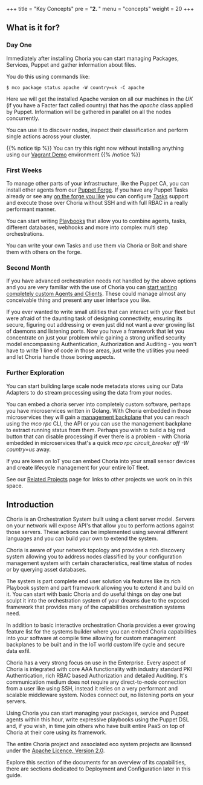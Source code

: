 +++
title = "Key Concepts"
pre = "<b>2. </b>"
menu = "concepts"
weight = 20
+++

## What is it for?

### Day One

Immediately after installing Choria you can start managing Packages, Services, Puppet and gather information about files.

You do this using commands like:

```nohighlight
$ mco package status apache -W country=uk -C apache
```

Here we will get the installed Apache version on all our machines in the *UK* (if you have a Facter fact called country) that has the *apache* class applied by Puppet.  Information will be gathered in parallel on all the nodes concurrently.

You can use it to discover nodes, inspect their classification and perform single actions across your cluster.

{{% notice tip %}}
You can try this right now without installing anything using our [Vagrant Demo](https://github.com/choria-io/vagrant-demo) environment
{{% /notice %}}

### First Weeks

To manage other parts of your infrastructure, like the Puppet CA, you can install other agents from our [Puppet Forge](https://forge.puppet.com/choria). If you have any Puppet Tasks already or see any [on the forge you like](https://forge.puppet.com/modules?utf-8=%E2%9C%93&page_size=100&with_tasks=true) you can configure [Tasks](../tasks/) support and execute those over Choria without SSH and with full RBAC in a really performant manner.

You can start writing [Playbooks](../playbooks/) that allow you to combine agents, tasks, different databases, webhooks and more into complex multi step orchestrations.

You can write your own Tasks and use them via Choria or Bolt and share them with others on the forge.

### Second Month

If you have advanced orchestration needs not handled by the above options and you are very familiar with the use of Choria you can [start writing completely custom Agents and Clients](/docs/development/). These could manage almost any conceivable thing and present any user interface you like.

If you ever wanted to write small utilities that can interact with your fleet but were afraid of the daunting task of designing connectivity, ensuring its secure, figuring out addressing or even just did not want a ever growing list of daemons and listening ports. Now you have a framework that let you concentrate on just your problem while gaining a strong unified security model encompassing Authentication, Authorization and Auditing - you won't have to write 1 line of code in those areas, just write the utilities you need and let Choria handle those boring aspects.

### Further Exploration

You can start building large scale node metadata stores using our Data Adapters to do stream processing using the data from your nodes.

You can embed a choria server into completely custom software, perhaps you have microservices written in Golang.  With Choria embedded in those microservices they will gain a [management backplane](https://github.com/choria-io/go-backplane) that you can reach using the *mco rpc* CLI, the API or you can use the management backplane to extract running status from them. Perhaps you wish to build a big red button that can disable processing if ever there is a problem - with Choria embedded in microservices that's a quick *mco rpc circuit_breaker off -W country=us* away.

If you are keen on IoT you can embed Choria into your small sensor devices and create lifecycle management for your entire IoT fleet.

See our [Related Projects](/docs/concepts/related/) page for links to other projects we work on in this space.

## Introduction

Choria is an Orchestration System built using a client server model. Servers on your network will expose API's that allow you to perform actions against those servers.  These actions can be implemented using several different languages and you can build your own to extend the system.

Choria is aware of your network topology and provides a rich discovery system allowing you to address nodes classified by your configuration management system with certain characteristics, real time status of nodes or by querying asset databases.

The system is part complete end user solution via features like its rich Playbook system and part framework allowing you to extend it and build on it. You can start with basic Choria and do useful things on day one but sculpt it into the orchestration system of your dreams due to the exposed framework that provides many of the capabilities orchestration systems need.

In addition to basic interactive orchestration Choria provides a ever growing feature list for the systems builder where you can embed Choria capabilities into your software at compile time allowing for custom management backplanes to be built and in the IoT world custom life cycle and secure data exfil.

Choria has a very strong focus on use in the Enterprise. Every aspect of Choria is integrated with core AAA functionality with industry standard PKI Authentication, rich RBAC based Authorization and detailed Auditing.  It's communication medium does not require any direct-to-node connection from a user like using SSH, instead it relies on a very performant and scalable middleware system. Nodes connect out, no listening ports on your servers.

Using Choria you can start managing your packages, service and Puppet agents within this hour, write expressive playbooks using the Puppet DSL and, if you wish, in time join others who have built entire PaaS on top of Choria at their core using its framework.

The entire Choria project and associated eco system projects are licensed under the [Apache Licence, Version 2.0](https://www.apache.org/licenses/LICENSE-2.0).

Explore this section of the documents for an overview of its capabilities, there are sections dedicated to Deployment and Configuration later in this guide.
